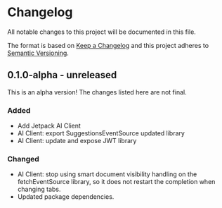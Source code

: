 # Changelog

All notable changes to this project will be documented in this file.

The format is based on [Keep a Changelog](https://keepachangelog.com/en/1.0.0/)
and this project adheres to [Semantic Versioning](https://semver.org/spec/v2.0.0.html).

## 0.1.0-alpha - unreleased

This is an alpha version! The changes listed here are not final.

### Added
- Add Jetpack AI Client
- AI Client: export SuggestionsEventSource updated library
- AI Client: update and expose JWT library

### Changed
- AI Client: stop using smart document visibility handling on the fetchEventSource library, so it does not restart the completion when changing tabs.
- Updated package dependencies.
